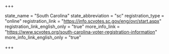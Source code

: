 +++

state_name = "South Carolina"
state_abbreviation = "sc"
registration_type = "online"
registration_link = "https://info.scvotes.sc.gov/eng/ovr/start.aspx"
registration_link_english_only = "true"
more_info_link = "https://www.scvotes.org/south-carolina-voter-registration-information"
more_info_link_english_only = "true"

+++